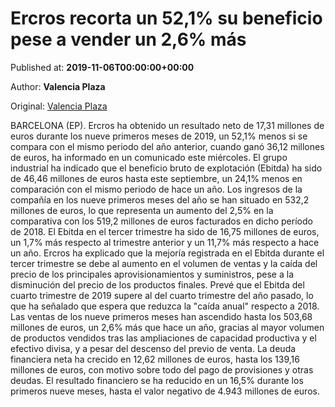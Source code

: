 
# Ercros recorta un 52,1% su beneficio pese a vender un 2,6% más

Published at: **2019-11-06T00:00:00+00:00**

Author: **Valencia Plaza**

Original: [Valencia Plaza](https://valenciaplaza.com/ercros-recorta-un-52-1-su-beneficio-pese-a-vender-un-2-6-mas)

BARCELONA (EP). Ercros ha obtenido un resultado neto de 17,31 millones de euros durante los nueve primeros meses de 2019, un 52,1% menos si se compara con el mismo periodo del año anterior, cuando ganó 36,12 millones de euros, ha informado en un comunicado este miércoles. El grupo industrial ha indicado que el beneficio bruto de explotación (Ebitda) ha sido de 46,46 millones de euros hasta este septiembre, un 24,1% menos en comparación con el mismo periodo de hace un año.
Los ingresos de la compañía en los nueve primeros meses del año se han situado en 532,2 millones de euros, lo que representa un aumento del 2,5% en la comparativa con los 519,2 millones de euros facturados en dicho período de 2018. El Ebitda en el tercer trimestre ha sido de 16,75 millones de euros, un 1,7% más respecto al trimestre anterior y un 11,7% más respecto a hace un año.
Ercros ha explicado que la mejoría registrada en el Ebitda durante el tercer trimestre se debe al aumento en el volumen de ventas y la caída del precio de los principales aprovisionamientos y suministros, pese a la disminución del precio de los productos finales. Prevé que el Ebitda del cuarto trimestre de 2019 supere al del cuarto trimestre del año pasado, lo que ha señalado que espera que reduzca la "caída anual" respecto a 2018.
Las ventas de los nueve primeros meses han ascendido hasta los 503,68 millones de euros, un 2,6% más que hace un año, gracias al mayor volumen de productos vendidos tras las ampliaciones de capacidad productiva y el efectivo divisa, y a pesar del descenso del previo de venta.
La deuda financiera neta ha crecido en 12,62 millones de euros, hasta los 139,16 millones de euros, con motivo sobre todo del pago de provisiones y otras deudas. El resultado financiero se ha reducido en un 16,5% durante los primeros nueve meses, hasta el valor negativo de 4.943 millones de euros.
